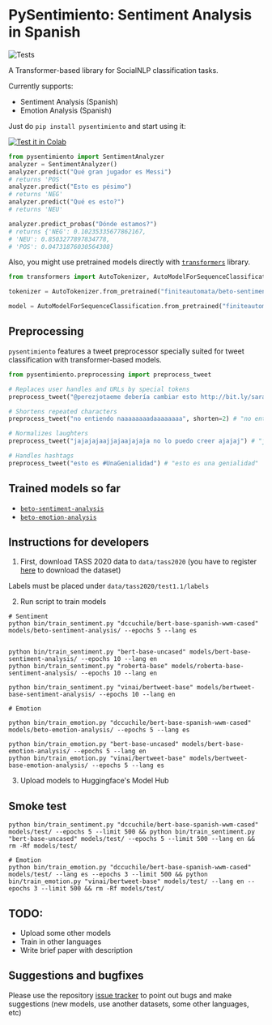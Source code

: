 # PySentimiento: Sentiment Analysis in Spanish


![Tests](https://github.com/finiteautomata/pysentimiento/workflows/run_tests/badge.svg)

A Transformer-based library for SocialNLP classification tasks.

Currently supports:

- Sentiment Analysis (Spanish)
- Emotion Analysis (Spanish)


Just do `pip install pysentimiento` and start using it:

[![Test it in Colab](https://colab.research.google.com/assets/colab-badge.svg)](https://colab.research.google.com/drive/1ItS0-ZPXGcEeVmRmHaneX3w8eq6Vhdde?usp=sharing)

```python
from pysentimiento import SentimentAnalyzer
analyzer = SentimentAnalyzer()
analyzer.predict("Qué gran jugador es Messi")
# returns 'POS'
analyzer.predict("Esto es pésimo")
# returns 'NEG'
analyzer.predict("Qué es esto?")
# returns 'NEU'

analyzer.predict_probas("Dónde estamos?")
# returns {'NEG': 0.10235335677862167,
# 'NEU': 0.8503277897834778,
# 'POS': 0.04731876030564308}
```

Also, you might use pretrained models directly with [`transformers`](https://github.com/huggingface/transformers) library.

```python
from transformers import AutoTokenizer, AutoModelForSequenceClassification

tokenizer = AutoTokenizer.from_pretrained("finiteautomata/beto-sentiment-analysis")

model = AutoModelForSequenceClassification.from_pretrained("finiteautomata/beto-sentiment-analysis")
```

## Preprocessing

`pysentimiento` features a tweet preprocessor specially suited for tweet classification with transformer-based models.

```python
from pysentimiento.preprocessing import preprocess_tweet

# Replaces user handles and URLs by special tokens
preprocess_tweet("@perezjotaeme debería cambiar esto http://bit.ly/sarasa") # "[USER] debería cambiar esto [URL]"

# Shortens repeated characters
preprocess_tweet("no entiendo naaaaaaaadaaaaaaaa", shorten=2) # "no entiendo naadaa"

# Normalizes laughters
preprocess_tweet("jajajajaajjajaajajaja no lo puedo creer ajajaj") # "jaja no lo puedo creer jaja"

# Handles hashtags
preprocess_tweet("esto es #UnaGenialidad") # "esto es una genialidad"

```

## Trained models so far

- [`beto-sentiment-analysis`](https://huggingface.co/finiteautomata/beto-sentiment-analysis)
- [`beto-emotion-analysis`](https://huggingface.co/finiteautomata/beto-emotion-analysis)

## Instructions for developers

1. First, download TASS 2020 data to `data/tass2020` (you have to register [here](http://tass.sepln.org/2020/?page_id=74) to download the dataset)

Labels must be placed under `data/tass2020/test1.1/labels`

2. Run script to train models

```
# Sentiment
python bin/train_sentiment.py "dccuchile/bert-base-spanish-wwm-cased" models/beto-sentiment-analysis/ --epochs 5 --lang es


python bin/train_sentiment.py "bert-base-uncased" models/bert-base-sentiment-analysis/ --epochs 10 --lang en
python bin/train_sentiment.py "roberta-base" models/roberta-base-sentiment-analysis/ --epochs 10 --lang en

python bin/train_sentiment.py "vinai/bertweet-base" models/bertweet-base-sentiment-analysis/ --epochs 10 --lang en

# Emotion

python bin/train_emotion.py "dccuchile/bert-base-spanish-wwm-cased" models/beto-emotion-analysis/ --epochs 5 --lang es

python bin/train_emotion.py "bert-base-uncased" models/bert-base-emotion-analysis/ --epochs 5 --lang en
python bin/train_emotion.py "vinai/bertweet-base" models/bertweet-base-emotion-analysis/ --epochs 5 --lang es

```

3. Upload models to Huggingface's Model Hub

## Smoke test

```
python bin/train_sentiment.py "dccuchile/bert-base-spanish-wwm-cased" models/test/ --epochs 5 --limit 500 && python bin/train_sentiment.py "bert-base-uncased" models/test/ --epochs 5 --limit 500 --lang en && rm -Rf models/test/

# Emotion
python bin/train_emotion.py "dccuchile/bert-base-spanish-wwm-cased" models/test/ --lang es --epochs 3 --limit 500 && python bin/train_emotion.py "vinai/bertweet-base" models/test/ --lang en --epochs 3 --limit 500 && rm -Rf models/test/
```

## TODO:

* Upload some other models
* Train in other languages
* Write brief paper with description

## Suggestions and bugfixes

Please use the repository [issue tracker](https://github.com/finiteautomata/pysentimiento/issues) to point out bugs and make suggestions (new models, use another datasets, some other languages, etc)
